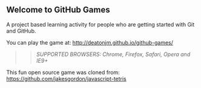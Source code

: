 ## Welcome to GitHub Games

A project based learning activity for people who are getting started with Git and GitHub.

You can play the game at: http://deatonjm.github.io/github-games/

>> _*SUPPORTED BROWSERS*: Chrome, Firefox, Safari, Opera and IE9+_

This fun open source game was cloned from: https://github.com/jakesgordon/javascript-tetris
